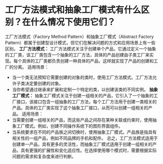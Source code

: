 # 工厂方法模式和抽象工厂模式有什么区别？在什么情况下使用它们？
工厂方法模式（Factory Method Pattern）和抽象工厂模式（Abstract Factory Pattern）都属于创建型设计模式，但它们在解决问题的方式和应用场景上有一些区别。
**工厂方法模式：**
工厂方法模式关注于创建单个产品，它通过定义一个抽象的工厂类，该工厂类包含一个抽象的工厂方法，具体的产品创建由子类工厂来实现。每个具体的工厂类都负责创建一种具体的产品，这样就实现了产品的创建和工厂的分离。
适用场景：
+ 当一个类无法预知它需要创建的对象的类时，使用工厂方法模式。工厂方法允许子类决定要创建的对象。
+ 当你希望通过继承来扩展和定制一个特定的类，以创建该类的不同实例。
**抽象工厂模式：**
抽象工厂模式关注于创建一组相关的产品，它引入了一个抽象的工厂接口，该接口包含一组抽象的工厂方法，每个工厂方法用于创建一类相关的产品。具体的工厂类实现了这个抽象工厂接口，从而可以创建一组相关的产品。
适用场景：
+ 当需要创建一组相关的产品，而这些产品之间存在某种关联或约束时，使用抽象工厂模式。例如，创建不同操作系统下的图形界面组件。
+ 当系统要求在不同的产品族之间切换时，使用抽象工厂模式。产品族是指具有相关性的一组产品，例如不同品牌的手机和配件。
总之，工厂方法模式适用于创建单一产品，具有更多的灵活性，而抽象工厂模式适用于创建一组相关的产品，具有更强的扩展性和变化适应性。在选择使用哪个模式时，需要根据实际问题的需求和复杂度来进行判断。
